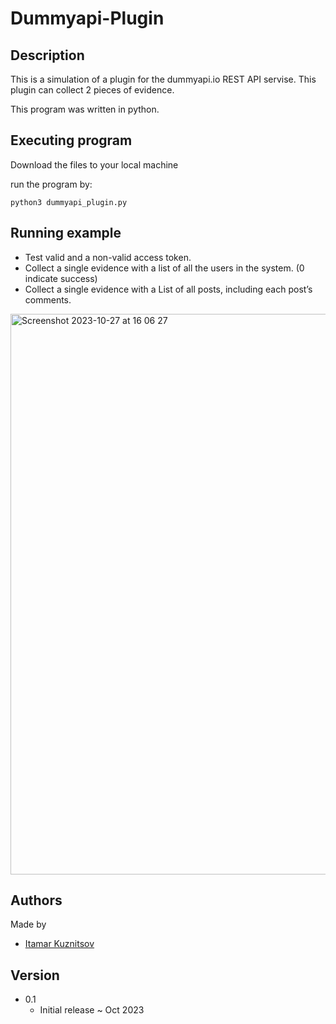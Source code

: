 # Dummyapi-Plugin

## Description
This is a simulation of a plugin for the dummyapi.io REST API servise.
This plugin can collect 2 pieces of evidence.

This program was written in python.


## Executing program
Download the files to your local machine

run the program by:
```
python3 dummyapi_plugin.py
```

## Running example 
* Test valid and a non-valid access token.
* Collect a single evidence with a list of all the users in the system. (0 indicate success)
* Collect a single evidence with a List of all posts, including each post’s comments.

<img width="897" alt="Screenshot 2023-10-27 at 16 06 27" src="https://github.com/Itamar-Kuznitsov/Dummyapi-Plugin/assets/72256735/3a9b8195-49f4-46e9-b3bb-d6987aa7d093">



## Authors
Made by

* [Itamar Kuznitsov](https://github.com/Itamar-Kuznitsov)

## Version
* 0.1
  * Initial release ~ Oct 2023

